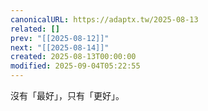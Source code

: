 ```yaml
---
canonicalURL: https://adaptx.tw/2025-08-13
related: []
prev: "[[2025-08-12]]"
next: "[[2025-08-14]]"
created: 2025-08-13T00:00:00
modified: 2025-09-04T05:22:55
---
```


沒有「最好」，只有「更好」。
